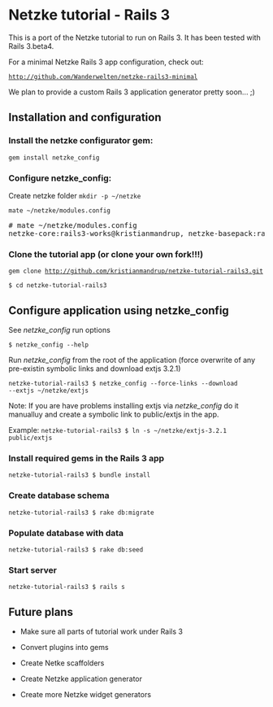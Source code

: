 # Netzke tutorial - Rails 3

This is a port of the Netzke tutorial to run on Rails 3. It has been tested with Rails 3.beta4.

For a minimal Netzke Rails 3 app configuration, check out:

<code>http://github.com/Wanderwelten/netzke-rails3-minimal</code>

We plan to provide a custom Rails 3 application generator pretty soon... ;)

## Installation and configuration
                                     
### Install the netzke configurator gem:

<code>gem install netzke_config</code>  

### Configure netzke_config: 

Create netzke folder
<code>mkdir -p ~/netzke</code> 

<code>mate ~/netzke/modules.config</code> 

<pre># mate ~/netzke/modules.config
netzke-core:rails3-works@kristianmandrup, netzke-basepack:rails3-works@kristianmandrup
</pre>

### Clone the tutorial app (or clone your own fork!!!)
                                          
<code>gem clone http://github.com/kristianmandrup/netzke-tutorial-rails3.git</code> 

<code>$ cd netzke-tutorial-rails3</code> 

## Configure application using netzke_config

See *netzke_config* run options

<code>$ netzke_config --help</code> 

Run *netzke_config* from the root of the application (force overwrite of any pre-existin symbolic links and download extjs 3.2.1) 

<code>netzke-tutorial-rails3 $ netzke_config --force-links --download --extjs ~/netzke/extjs</code> 

Note: If you are have problems installing extjs via *netzke_config* do it manualluy and create a symbolic link to public/extjs in the app.

Example:
<code>netzke-tutorial-rails3 $ ln -s ~/netzke/extjs-3.2.1 public/extjs</code> 

### Install required gems in the Rails 3 app

<code>netzke-tutorial-rails3 $ bundle install</code> 

### Create database schema

<code>netzke-tutorial-rails3 $ rake db:migrate</code> 

### Populate database with data

<code>netzke-tutorial-rails3 $ rake db:seed</code> 

### Start server

<code>netzke-tutorial-rails3 $ rails s</code>  

## Future plans

* Make sure all parts of tutorial work under Rails 3
* Convert plugins into gems

* Create Netke scaffolders
* Create Netzke application generator
* Create more Netzke widget generators



 